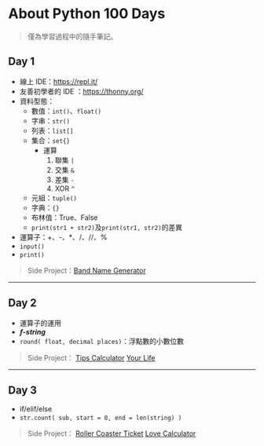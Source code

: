 # About Python 100 Days
> 僅為學習過程中的隨手筆記。

## Day 1
- 線上 IDE：https://repl.it/
- 友善初學者的 IDE ：https://thonny.org/
- 資料型態：
  - 數值：`int()`、`float()`
  - 字串：`str()`
  - 列表：`list[]`
  - 集合：`set{}`
    - 運算
      1. 聯集 `|`
      2. 交集 `&`
      3. 差集 `-`
      4. XOR `^`
  - 元組：`tuple()`
  - 字典：`{}`
  - 布林值：True、False
  - `print(str1 + str2)`及`print(str1, str2)`的差異
- 運算子：+、-、*、/、//、% 
- `input()`
- `print()`

> Side Project：[Band Name Generator](https://github.com/49831117/Python-100-Days/blob/master/band-name-generator.py)

----

## Day 2
- 運算子的運用
- ***f-string***
- `round( float, decimal places)`：浮點數的小數位數
  
> Side Project：
> [Tips Calculator](https://github.com/49831117/Python-100-Days/blob/master/tips_calculator.py)
> [Your Life](https://github.com/49831117/Python-100-Days/blob/master/your_life.py)

----

## Day 3
- if/elif/else
- `str.count( sub, start = 0, end = len(string) )`

> Side Project：
> [Roller Coaster Ticket](https://github.com/49831117/Python-100-Days/blob/master/roller_coaster_ticket.py)
> [Love Calculator](https://github.com/49831117/Python-100-Days/blob/master/love_calculator.py)
